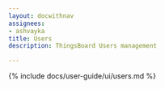 ```yaml
---
layout: docwithnav
assignees:
- ashvayka
title: Users
description: ThingsBoard Users management

---
```


{% include docs/user-guide/ui/users.md %}